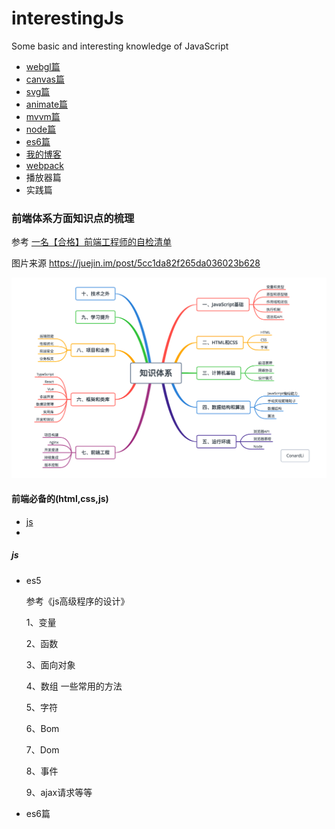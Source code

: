   # interestingJs
Some basic and interesting knowledge of JavaScript
- [webgl篇](https://github.com/qianyinghuanmie/interestingJs/tree/master/webgl)
- [canvas篇](https://github.com/qianyinghuanmie/interestingJs/tree/master/canvas)
- [svg篇](https://github.com/qianyinghuanmie/interestingJs/tree/master/svg)
- [animate篇](https://github.com/qianyinghuanmie/interestingJs/tree/master/animate)
- [mvvm篇](https://github.com/qianyinghuanmie/interestingJs/tree/master/mvvm)
- [node篇](https://github.com/qianyinghuanmie/interestingJs/tree/master/node)
- [es6篇](https://github.com/qianyinghuanmie/interestingJs/tree/master/es6)
- [我的博客](https://github.com/qianyinghuanmie/interestingJs/tree/master/blog)
- [webpack](webpack/README.md)
- 播放器篇
- 实践篇

### 前端体系方面知识点的梳理

参考 [一名【合格】前端工程师的自检清单](https://juejin.im/post/5cc1da82f265da036023b628)

图片来源 https://juejin.im/post/5cc1da82f265da036023b628

![自检图](/img/index-1.png)

#### 前端必备的(html,css,js)
  - [js](#js)
  -

##### js

- es5

  参考《js高级程序的设计》

  1、变量

  2、函数

  3、面向对象

  4、数组
    一些常用的方法


  5、字符

  6、Bom

  7、Dom

  8、事件

  9、ajax请求等等

- es6篇
